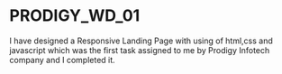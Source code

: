 # PRODIGY_WD_01

I have designed a Responsive Landing Page with using of html,css and javascript which was the first task assigned to me by Prodigy Infotech company and I completed it.
